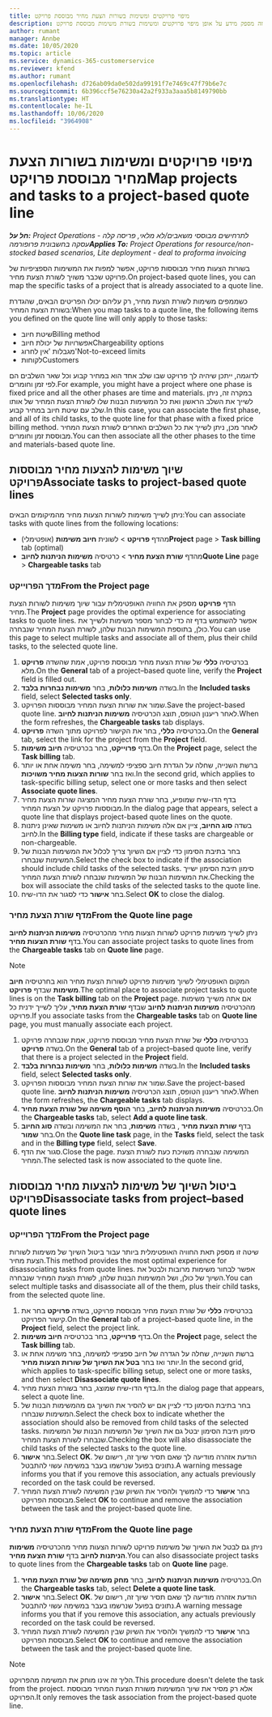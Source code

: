 ```yaml
---
title: מיפוי פרויקטים ומשימות בשורות הצעת מחיר מבוססת פרויקט
description: נושא זה מספק מידע על אופן מיפוי פרויקטים ומשימות בשורת משימות מבוססת פרויקט.
author: rumant
manager: Annbe
ms.date: 10/05/2020
ms.topic: article
ms.service: dynamics-365-customerservice
ms.reviewer: kfend
ms.author: rumant
ms.openlocfilehash: d726ab09da0e502da99191f7e7469c47f79b6e7c
ms.sourcegitcommit: 6b396ccf5e76230a42a2f933a3aaa5b8149790bb
ms.translationtype: HT
ms.contentlocale: he-IL
ms.lasthandoff: 10/06/2020
ms.locfileid: "3964908"
---
```

# <a name="map-projects-and-tasks-to-a-project-based-quote-line"></a><span data-ttu-id="2e5f9-103">מיפוי פרויקטים ומשימות בשורות הצעת מחיר מבוססת פרויקט</span><span class="sxs-lookup"><span data-stu-id="2e5f9-103">Map projects and tasks to a project-based quote line</span></span>

<span data-ttu-id="2e5f9-104">_**חל על:** Project Operations לתרחישים מבוססי משאבים/לא מלאי, פריסה קלה - עסקה בחשבונית פרופורמה_</span><span class="sxs-lookup"><span data-stu-id="2e5f9-104">_**Applies To:** Project Operations for resource/non-stocked based scenarios, Lite deployment - deal to proforma invoicing_</span></span>

<span data-ttu-id="2e5f9-105">בשורות הצעות מחיר מבוססות פרויקט, אפשר למפות את המשימות הספציפיות של פרויקט שכבר משויך לשורת הצעת מחיר.</span><span class="sxs-lookup"><span data-stu-id="2e5f9-105">On project-based quote lines, you can map the specific tasks of a project that is already associated to a quote line.</span></span>

<span data-ttu-id="2e5f9-106">כשממפים משימות לשורת הצעת מחיר, רק עליהם יכולו הפריטים הבאים, שהגדרת בשורת הצעת המחיר:</span><span class="sxs-lookup"><span data-stu-id="2e5f9-106">When you map tasks to a quote line, the following items you defined on the quote line will only apply to those tasks:</span></span>

- <span data-ttu-id="2e5f9-107">שיטת חיוב</span><span class="sxs-lookup"><span data-stu-id="2e5f9-107">Billing method</span></span>
- <span data-ttu-id="2e5f9-108">אפשרויות של יכולת חיוב</span><span class="sxs-lookup"><span data-stu-id="2e5f9-108">Chargeability options</span></span>
- <span data-ttu-id="2e5f9-109">מגבלות 'אין לחרוג'</span><span class="sxs-lookup"><span data-stu-id="2e5f9-109">Not-to-exceed limits</span></span>
- <span data-ttu-id="2e5f9-110">לקוחות</span><span class="sxs-lookup"><span data-stu-id="2e5f9-110">Customers</span></span>

<span data-ttu-id="2e5f9-111">לדוגמה, ייתכן שיהיה לך פרויקט שבו שלב אחד הוא במחיר קבוע וכל שאר השלבים הם לפי זמן וחומרים.</span><span class="sxs-lookup"><span data-stu-id="2e5f9-111">For example, you might have a project where one phase is fixed price and all the other phases are time and materials.</span></span> <span data-ttu-id="2e5f9-112">במקרה זה, ניתן לשייך את השלב הראשון ואת כל המשימות הבנות שלו לשורת הצעת המחיר של אותו שלב עם שיטת חיוב במחיר קבוע.</span><span class="sxs-lookup"><span data-stu-id="2e5f9-112">In this case, you can associate the first phase, and all of its child tasks, to the quote line for that phase with a fixed price billing method.</span></span> <span data-ttu-id="2e5f9-113">לאחר מכן, ניתן לשייך את כל השלבים האחרים לשורת הצעת המחיר מבוססת זמן וחומרים.</span><span class="sxs-lookup"><span data-stu-id="2e5f9-113">You can then associate all the other phases to the time and materials-based quote line.</span></span>

## <a name="associate-tasks-to-project-based-quote-lines"></a><span data-ttu-id="2e5f9-114">שיוך משימות להצעות מחיר מבוססות פרויקט</span><span class="sxs-lookup"><span data-stu-id="2e5f9-114">Associate tasks to project-based quote lines</span></span>

<span data-ttu-id="2e5f9-115">ניתן לשייך משימות לשורות הצעות מחיר מהמיקומים הבאים:</span><span class="sxs-lookup"><span data-stu-id="2e5f9-115">You can associate tasks with quote lines from the following locations:</span></span>

- <span data-ttu-id="2e5f9-116">מהדף **פרויקט** > לשונית **חיוב משימות** (אופטימלי)</span><span class="sxs-lookup"><span data-stu-id="2e5f9-116">**Project** page > **Task billing** tab (optimal)</span></span>
- <span data-ttu-id="2e5f9-117">מהדף **שורת הצעת מחיר** > כרטיסיה **משימות הניתנות לחיוב**</span><span class="sxs-lookup"><span data-stu-id="2e5f9-117">**Quote Line** page > **Chargeable tasks** tab</span></span> 

### <a name="from-the-project-page"></a><span data-ttu-id="2e5f9-118">מדך הפרוייקט</span><span class="sxs-lookup"><span data-stu-id="2e5f9-118">From the Project page</span></span>

<span data-ttu-id="2e5f9-119">הדף **פרויקט** מספק את החוויה האופטימלית עבור שיוך משימות לשורות הצעת מחיר.</span><span class="sxs-lookup"><span data-stu-id="2e5f9-119">The **Project** page provides the optimal experience for associating tasks to quote lines.</span></span> <span data-ttu-id="2e5f9-120">אפשר להשתמש בדף זה כדי לבחור מספר משימות ולשייך את כולן, בתוספת המשימות הבנות שלהן, לשורת הצעת המחיר שנבחרה.</span><span class="sxs-lookup"><span data-stu-id="2e5f9-120">You can use this page to select multiple tasks and associate all of them, plus their child tasks, to the selected quote line.</span></span>

1. <span data-ttu-id="2e5f9-121">בכרטיסיה **כללי** של שורת הצעת מחיר מבוססת פרויקט, אמת שהשדה **פרויקט** מלא.</span><span class="sxs-lookup"><span data-stu-id="2e5f9-121">On the **General** tab of a project–based quote line, verify the **Project** field is filled out.</span></span>
2. <span data-ttu-id="2e5f9-122">בשדה **משימות כלולות**, בחר **משימות נבחרות בלבד**.</span><span class="sxs-lookup"><span data-stu-id="2e5f9-122">In the **Included tasks** field, select **Selected tasks only**.</span></span>
3. <span data-ttu-id="2e5f9-123">שמור את שורות הצעת המחיר מבוססות הפרויקט.</span><span class="sxs-lookup"><span data-stu-id="2e5f9-123">Save the project-based quote line.</span></span> <span data-ttu-id="2e5f9-124">לאחר ריענון הטופס, תוצג הכרטיסיה **משימות הניתנות לחיוב**.</span><span class="sxs-lookup"><span data-stu-id="2e5f9-124">When the form refreshes, the **Chargeable tasks** tab displays.</span></span>
4. <span data-ttu-id="2e5f9-125">בכרטיסיה **כללי**, בחר את הקישור לפרויקט מתוך השדה **פרויקט**.</span><span class="sxs-lookup"><span data-stu-id="2e5f9-125">On the **General** tab, select the link for the project from the **Project** field.</span></span>
5. <span data-ttu-id="2e5f9-126">בדף **פרוייקט**, בחר בכרטיסיה **חיוב משימות**.</span><span class="sxs-lookup"><span data-stu-id="2e5f9-126">On the **Project** page, select the **Task billing** tab.</span></span>
6. <span data-ttu-id="2e5f9-127">ברשת השנייה, שחלה על הגדרת חיוב ספציפי למשימה, בחר משימה אחת או יותר ואז בחר **שורות הצעות מחיר משויכות**.</span><span class="sxs-lookup"><span data-stu-id="2e5f9-127">In the second grid, which applies to task-specific billing setup, select one or more tasks and then select **Associate quote lines**.</span></span>
7. <span data-ttu-id="2e5f9-128">בדף הדו-שיח שמופיע, בחר שורת הצעת מחיר המציגה שורות הצעת מחיר מבוססות פרויקט על הצעת המחיר.</span><span class="sxs-lookup"><span data-stu-id="2e5f9-128">In the dialog page that appears, select a quote line that displays project-based quote lines on the quote.</span></span>
8. <span data-ttu-id="2e5f9-129">בשדה **סוג החיוב**, ציין אם אלה משימות הניתנות לחיוב או משימות שאינן ניתנות לחיוב.</span><span class="sxs-lookup"><span data-stu-id="2e5f9-129">In the **Billing type** field, indicate if these tasks are chargeable or non-chargeable.</span></span>
9. <span data-ttu-id="2e5f9-130">בחר בתיבת הסימון כדי לציין אם השיוך צריך לכלול את המשימות הבנות של המשימות שנבחרו.</span><span class="sxs-lookup"><span data-stu-id="2e5f9-130">Select the check box to indicate if the association should include child tasks of the selected tasks.</span></span> <span data-ttu-id="2e5f9-131">סימון תיבת הסימון ישייך את המשימות הבנות של המשימות שנבחרו לשורת הצעת המחיר.</span><span class="sxs-lookup"><span data-stu-id="2e5f9-131">Checking the box will associate the child tasks of the selected tasks to the quote line.</span></span>
10. <span data-ttu-id="2e5f9-132">בחר **אישור** כדי לסגור את הדו-שיח.</span><span class="sxs-lookup"><span data-stu-id="2e5f9-132">Select **OK** to close the dialog.</span></span>

### <a name="from-the-quote-line-page"></a><span data-ttu-id="2e5f9-133">מדף שורת הצעת מחיר</span><span class="sxs-lookup"><span data-stu-id="2e5f9-133">From the Quote line page</span></span>

<span data-ttu-id="2e5f9-134">ניתן לשייך משימות פרויקט לשורות הצעות מחיר מהכרטיסיה **משימות הניתנות לחיוב** בדף **שורת הצעות מחיר**.</span><span class="sxs-lookup"><span data-stu-id="2e5f9-134">You can associate project tasks to quote lines from the **Chargeable tasks** tab on **Quote line** page.</span></span>

>[!NOTE]
><span data-ttu-id="2e5f9-135">המקום האופטימלי לשיוך משימות פרויקט לשורות הצעת מחיר הוא בחרטיסיה **חיוב משימות** שבדף **פרויקט**.</span><span class="sxs-lookup"><span data-stu-id="2e5f9-135">The optimal place to associate project tasks to quote lines is on the **Task billing** tab on the **Project** page.</span></span> <span data-ttu-id="2e5f9-136">אם אתה משייך משימות מהכרטיסיה **משימות הניתנות לחיוב** שבדף **שורת הצעת מחיר**, עליך לשייך ידנית כל פרויקט.</span><span class="sxs-lookup"><span data-stu-id="2e5f9-136">If you associate tasks from the **Chargeable tasks** tab on **Quote line** page, you must manually associate each project.</span></span>

1. <span data-ttu-id="2e5f9-137">בכרטיסיה **כללי** של שורת הצעת מחיר מבוססת פרויקט, אמת שנבחרה פרויקט בשדה **פרויקט**.</span><span class="sxs-lookup"><span data-stu-id="2e5f9-137">On the **General** tab of a project–based quote line, verify that there is a project selected in the **Project** field.</span></span>
2. <span data-ttu-id="2e5f9-138">בשדה **משימות כלולות**, בחר **משימות נבחרות בלבד**.</span><span class="sxs-lookup"><span data-stu-id="2e5f9-138">In the **Included tasks** field, select **Selected tasks only**.</span></span>
3. <span data-ttu-id="2e5f9-139">שמור את שורות הצעת המחיר מבוססות הפרויקט.</span><span class="sxs-lookup"><span data-stu-id="2e5f9-139">Save the project-based quote line.</span></span> <span data-ttu-id="2e5f9-140">לאחר ריענון הטופס, תוצג הכרטיסיה **משימות הניתנות לחיוב**.</span><span class="sxs-lookup"><span data-stu-id="2e5f9-140">When the form refreshes, the **Chargeable tasks** tab displays.</span></span>
4. <span data-ttu-id="2e5f9-141">בכרטיסיה **משימות הניתנות לחיוב**, בחר **הוסף משימה של שורת הצעת מחיר**.</span><span class="sxs-lookup"><span data-stu-id="2e5f9-141">On the **Chargeable tasks** tab, select **Add a quote line task**.</span></span>
5. <span data-ttu-id="2e5f9-142">בדף **שורת הצעת מחיר** , בשדה **משימות**, בחר את המשימה ובשדה **סוג החיוב** בחר **שמור**.</span><span class="sxs-lookup"><span data-stu-id="2e5f9-142">On the **Quote line task** page, in the **Tasks** field, select the task and in the **Billing type** field, select **Save**.</span></span> 
6. <span data-ttu-id="2e5f9-143">סגור את הדף.</span><span class="sxs-lookup"><span data-stu-id="2e5f9-143">Close the page.</span></span> <span data-ttu-id="2e5f9-144">המשימה שנבחרה משויכת כעת לשורת הצעת המחיר.</span><span class="sxs-lookup"><span data-stu-id="2e5f9-144">The selected task is now associated to the quote line.</span></span>

## <a name="disassociate-tasks-from-projectbased-quote-lines"></a><span data-ttu-id="2e5f9-145">ביטול השיוך של משימות להצעות מחיר מבוססות פרויקט</span><span class="sxs-lookup"><span data-stu-id="2e5f9-145">Disassociate tasks from project–based quote lines</span></span>

### <a name="from-the-project-page"></a><span data-ttu-id="2e5f9-146">מדך הפרוייקט</span><span class="sxs-lookup"><span data-stu-id="2e5f9-146">From the Project page</span></span>

<span data-ttu-id="2e5f9-147">שיטה זו מספק תאת החוויה האופטימלית ביותר עבור ביטול השיוך של משימות לשורות הצעת מחיר.</span><span class="sxs-lookup"><span data-stu-id="2e5f9-147">This method provides the most optimal experience for disassociating tasks from quote lines.</span></span> <span data-ttu-id="2e5f9-148">אפשר לבחור משימות מרובות ולבטל את השיוך של כולן, ושל המשימות הבנות שלהן, לשורת הצעת המחיר שנבחרה.</span><span class="sxs-lookup"><span data-stu-id="2e5f9-148">You can select multiple tasks and disassociate all of the them, plus their child tasks, from the selected quote line.</span></span>

1. <span data-ttu-id="2e5f9-149">בכרטיסיה **כללי** של שורת הצעת מחיר מבוססת פרויקט, בשדה **פרויקט** בחר את קישור הפרויקט.</span><span class="sxs-lookup"><span data-stu-id="2e5f9-149">On the **General** tab of a project–based quote line, in the **Project** field, select the project link.</span></span>
2. <span data-ttu-id="2e5f9-150">בדף **פרוייקט**, בחר בכרטיסיה **חיוב משימות**.</span><span class="sxs-lookup"><span data-stu-id="2e5f9-150">On the **Project** page, select the **Task billing** tab.</span></span>
3. <span data-ttu-id="2e5f9-151">ברשת השנייה, שחלה על הגדרה של חיוב ספציפי למשימה, בחר משימה אחת או יותר ואז בחר **בטל את השיוך של שורות הצעות מחיר**.</span><span class="sxs-lookup"><span data-stu-id="2e5f9-151">In the second grid, which applies to task-specific billing setup, select one or more tasks, and then select **Disassociate quote lines**.</span></span>
4. <span data-ttu-id="2e5f9-152">בדף הדו-שיח שמוצג, בחר בשורת הצעת מחיר.</span><span class="sxs-lookup"><span data-stu-id="2e5f9-152">In the dialog page that appears, select a quote line.</span></span>
5. <span data-ttu-id="2e5f9-153">בחר בתיבת הסימון כדי לציין אם יש להסיר את השיוך גם מהמשימות הבנות של המשימות שנבחרו.</span><span class="sxs-lookup"><span data-stu-id="2e5f9-153">Select the check box to indicate whether the association should also be removed from child tasks of the selected tasks.</span></span> <span data-ttu-id="2e5f9-154">סימון תיבת הסימון יבטל גם את השיוך של המשימות הבנות של המשימות שנבחרו לשורת הצעת המחיר.</span><span class="sxs-lookup"><span data-stu-id="2e5f9-154">Checking the box will also disassociate the child tasks of the selected tasks to the quote line.</span></span>
6. <span data-ttu-id="2e5f9-155">בחר **אישור**.</span><span class="sxs-lookup"><span data-stu-id="2e5f9-155">Select **OK**.</span></span> <span data-ttu-id="2e5f9-156">הודעת אזהרה מודיעה לך שאם תסיר שיוך זה, רישום של נתונים בפועל שנרשמו בעבר במשימה עשוי להתבטל.</span><span class="sxs-lookup"><span data-stu-id="2e5f9-156">A warning message informs you that if you remove this association, any actuals previously recorded on the task could be reversed.</span></span> 
7. <span data-ttu-id="2e5f9-157">בחר **אישור** כדי להמשיך ולהסיר את השיוק שבין המשימה לשורת הצעת המחיר מבוססת הפרויקט.</span><span class="sxs-lookup"><span data-stu-id="2e5f9-157">Select **OK** to continue and remove the association between the task and the project-based quote line.</span></span>

### <a name="from-the-quote-line-page"></a><span data-ttu-id="2e5f9-158">מדף שורת הצעת מחיר</span><span class="sxs-lookup"><span data-stu-id="2e5f9-158">From the Quote line page</span></span>

<span data-ttu-id="2e5f9-159">ניתן גם לבטל את השיוך של משימות פרויקט לשורות הצעות מחיר מהכרטיסיה **משימות הניתנות לחיוב** בדף **שורת הצעת מחיר**.</span><span class="sxs-lookup"><span data-stu-id="2e5f9-159">You can also disassociate project tasks to quote lines from the **Chargeable tasks** tab on **Quote line** page.</span></span>

1. <span data-ttu-id="2e5f9-160">בכרטיסיה **משימות הניתנות לחיוב**, בחר **מחק משימה של שורת הצעת מחיר**.</span><span class="sxs-lookup"><span data-stu-id="2e5f9-160">On the **Chargeable tasks** tab, select **Delete a quote line task**.</span></span>
2. <span data-ttu-id="2e5f9-161">בחר **אישור**.</span><span class="sxs-lookup"><span data-stu-id="2e5f9-161">Select **OK**.</span></span> <span data-ttu-id="2e5f9-162">הודעת אזהרה מודיעה לך שאם תסיר שיוך זה, רישום של נתונים בפועל שנרשמו בעבר במשימה עשוי להתבטל.</span><span class="sxs-lookup"><span data-stu-id="2e5f9-162">A warning message informs you that if you remove this association, any actuals previously recorded on the task could be reversed.</span></span> 
3. <span data-ttu-id="2e5f9-163">בחר **אישור** כדי להמשיך ולהסיר את השיוק שבין המשימה לשורת הצעת המחיר מבוססת הפרויקט.</span><span class="sxs-lookup"><span data-stu-id="2e5f9-163">Select **OK** to continue and remove the association between the task and the project-based quote line.</span></span>

>[!NOTE]
> <span data-ttu-id="2e5f9-164">הליך זה אינו מוחק את המשימה מהפרויקט.</span><span class="sxs-lookup"><span data-stu-id="2e5f9-164">This procedure doesn't delete the task from the project.</span></span> <span data-ttu-id="2e5f9-165">אלא רק מסיר את שיוך המשימות משורת הצעת המחיר מבוססת הפרויקט.</span><span class="sxs-lookup"><span data-stu-id="2e5f9-165">It only removes the task association from the project-based quote line.</span></span>
